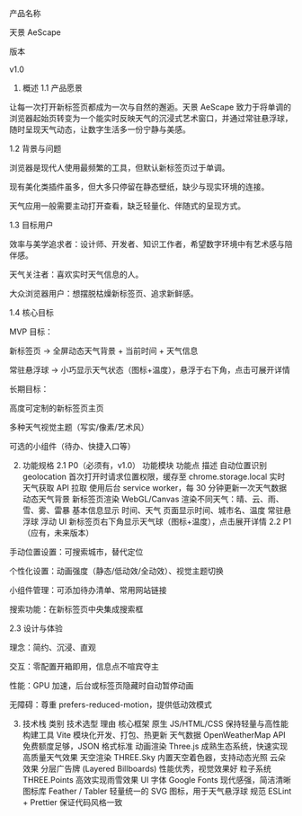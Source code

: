 产品名称

天景 AeScape

版本

v1.0

1. 概述
1.1 产品愿景

让每一次打开新标签页都成为一次与自然的邂逅。天景 AeScape 致力于将单调的浏览器起始页转变为一个能实时反映天气的沉浸式艺术窗口，并通过常驻悬浮球，随时呈现天气动态，让数字生活多一份宁静与美感。

1.2 背景与问题

浏览器是现代人使用最频繁的工具，但默认新标签页过于单调。

现有美化类插件虽多，但大多只停留在静态壁纸，缺少与现实环境的连接。

天气应用一般需要主动打开查看，缺乏轻量化、伴随式的呈现方式。

1.3 目标用户

效率与美学追求者：设计师、开发者、知识工作者，希望数字环境中有艺术感与陪伴感。

天气关注者：喜欢实时天气信息的人。

大众浏览器用户：想摆脱枯燥新标签页、追求新鲜感。

1.4 核心目标

MVP 目标：

新标签页 → 全屏动态天气背景 + 当前时间 + 天气信息

常驻悬浮球 → 小巧显示天气状态（图标+温度），悬浮于右下角，点击可展开详情

长期目标：

高度可定制的新标签页主页

多种天气视觉主题（写实/像素/艺术风）

可选的小组件（待办、快捷入口等）

2. 功能规格
2.1 P0（必须有，v1.0）
功能模块	功能点	描述
自动位置识别	geolocation	首次打开时请求位置权限，缓存至 chrome.storage.local
实时天气获取	API 拉取	使用后台 service worker，每 30 分钟更新一次天气数据
动态天气背景	新标签页渲染	WebGL/Canvas 渲染不同天气：晴、云、雨、雪、雾、雷暴
基本信息显示	时间、天气	页面显示时间、城市名、温度
常驻悬浮球	浮动 UI	新标签页右下角显示天气球（图标+温度），点击展开详情
2.2 P1（应有，未来版本）

手动位置设置：可搜索城市，替代定位

个性化设置：动画强度（静态/低动效/全动效）、视觉主题切换

小组件管理：可添加待办清单、常用网站链接

搜索功能：在新标签页中央集成搜索框

2.3 设计与体验

理念：简约、沉浸、直观

交互：零配置开箱即用，信息点不喧宾夺主

性能：GPU 加速，后台或标签页隐藏时自动暂停动画

无障碍：尊重 prefers-reduced-motion，提供低动效模式

3. 技术栈
类别	技术选型	理由
核心框架	原生 JS/HTML/CSS	保持轻量与高性能
构建工具	Vite	模块化开发、打包、热更新
天气数据	OpenWeatherMap API	免费额度足够，JSON 格式标准
动画渲染	Three.js	成熟生态系统，快速实现高质量天气效果
天空渲染	THREE.Sky	内置天空着色器，支持动态光照
云朵效果	分层广告牌 (Layered Billboards)	性能优秀，视觉效果好
粒子系统	THREE.Points	高效实现雨雪效果
UI 字体	Google Fonts	现代感强，简洁清晰
图标库	Feather / Tabler	轻量统一的 SVG 图标，用于天气悬浮球
规范	ESLint + Prettier	保证代码风格一致